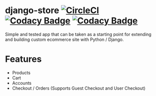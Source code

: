 # django-store [![CircleCI](https://circleci.com/gh/martinstastny/django-simple-ecommerce/tree/master.svg?style=svg)](https://circleci.com/gh/martinstastny/django-simple-ecommerce/tree/master) [![Codacy Badge](https://api.codacy.com/project/badge/Coverage/042bb2f744884d00961e6dcbecd915f6)](https://www.codacy.com/app/martinstastny/django-simple-eccomerce?utm_source=github.com&amp;utm_medium=referral&amp;utm_content=martinstastny/django-simple-eccomerce&amp;utm_campaign=Badge_Coverage) [![Codacy Badge](https://api.codacy.com/project/badge/Grade/042bb2f744884d00961e6dcbecd915f6)](https://www.codacy.com/app/martinstastny/django-simple-eccomerce?utm_source=github.com&amp;utm_medium=referral&amp;utm_content=martinstastny/django-simple-eccomerce&amp;utm_campaign=Badge_Grade)

Simple and tested app that can be taken as a starting point for extending and building custom ecommerce site with Python / Django. 

Features
======== 
- Products
- Cart 
- Accounts
- Checkout / Orders (Supports Guest Checkout and User Checkout)
